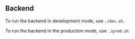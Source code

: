 ## Backend

To run the backend in development mode, use `./dev.sh`.

To run the backend in the production mode, use `./prod.sh`.